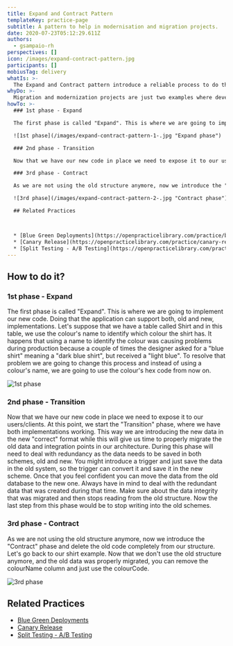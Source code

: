 ```yaml
---
title: Expand and Contract Pattern
templateKey: practice-page
subtitle: A pattern to help in modernisation and migration projects.
date: 2020-07-23T05:12:29.611Z
authors:
  - gsampaio-rh
perspectives: []
icon: /images/expand-contract-pattern.jpg
participants: []
mobiusTag: delivery
whatIs: >-
  The Expand and Contract pattern introduce a reliable process to do this transition, breaking the process into 3 stages where you are going to extend the interface to a new process without removing the old one, so you can transition legacy clients to the new structure without any breakouts, and then fully update the application in the absence of any major impacts to the users.
whyDo: >-
  Migration and modernization projects are just two examples where developers might need to deal with different components/versions from the same application. Refactoring is a frequent process and while using practices like A/B testing, canary releases, and blue/green deployments to deploy these distinct models, most of the time, there are other components in the architecture that communicate with them and some might require backward compatibility. It's a challenge to maintain both structures properly working and it's even more difficult to relocate old schemes to a new composition while receiving new data, and updating the one that is already in the system. The Expand and Contract pattern introduce a reliable process to do this transition, breaking the process into 3 stages where you are going to extend the interface to a new process without removing the old one, so you can transition legacy clients to the new structure without any breakouts, and then fully update the application in the absence of any major impacts to the users.
howTo: >-
  ### 1st phase - Expand 

  The first phase is called "Expand". This is where we are going to implement our new code. Doing that the application can support both, old and new, implementations. Let's suppose that we have a table called Shirt and in this table, we use the colour's name to identify which colour the shirt has. It happens that using a name to identify the colour was causing problems during production because a couple of times the designer asked for a "blue shirt" meaning a "dark blue shirt", but received a "light blue". To resolve that problem we are going to change this process and instead of using a colour's name, we are going to use the colour's hex code from now on.

  ![1st phase](/images/expand-contract-pattern-1-.jpg "Expand phase")

  ### 2nd phase - Transition 

  Now that we have our new code in place we need to expose it to our users/clients. At this point, we start the "Transition" phase, where we have both implementations working. This way we are introducing the new data in the new "correct" format while this will give us time to properly migrate the old data and integration points in our architecture. During this phase will need to deal with redundancy as the data needs to be saved in both schemes, old and new. You might introduce a trigger and just save the data in the old system, so the trigger can convert it and save it in the new scheme. Once that you feel confident you can move the data from the old database to the new one. Always have in mind to deal with the redundant data that was created during that time. Make sure about the data integrity that was migrated and then stops reading from the old structure. Now the last step from this phase would be to stop writing into the old schemes.

  ### 3rd phase - Contract 

  As we are not using the old structure anymore, now we introduce the "Contract" phase and delete the old code completely from our structure. Let's go back to our shirt example. Now that we don't use the old structure anymore, and the old data was properly migrated, you can remove the colourName column and just use the colourCode.

  ![3rd phase](/images/expand-contract-pattern-2-.jpg "Contract phase")

  ## Related Practices



  * [Blue Green Deployments](https://openpracticelibrary.com/practice/blue-green-deployments/)
  * [Canary Release](https://openpracticelibrary.com/practice/canary-release/)
  * [Split Testing - A/B Testing](https://openpracticelibrary.com/practice/split-testing-a-b-testing/)
---
```

## How to do it?

### 1st phase - Expand 

The first phase is called "Expand". This is where we are going to implement our new code. Doing that the application can support both, old and new, implementations. Let's suppose that we have a table called Shirt and in this table, we use the colour's name to identify which colour the shirt has. It happens that using a name to identify the colour was causing problems during production because a couple of times the designer asked for a "blue shirt" meaning a "dark blue shirt", but received a "light blue". To resolve that problem we are going to change this process and instead of using a colour's name, we are going to use the colour's hex code from now on.

![1st phase](/images/expand-contract-pattern-1-.jpg "Expand phase")

### 2nd phase - Transition 

Now that we have our new code in place we need to expose it to our users/clients. At this point, we start the "Transition" phase, where we have both implementations working. This way we are introducing the new data in the new "correct" format while this will give us time to properly migrate the old data and integration points in our architecture. During this phase will need to deal with redundancy as the data needs to be saved in both schemes, old and new. You might introduce a trigger and just save the data in the old system, so the trigger can convert it and save it in the new scheme. Once that you feel confident you can move the data from the old database to the new one. Always have in mind to deal with the redundant data that was created during that time. Make sure about the data integrity that was migrated and then stops reading from the old structure. Now the last step from this phase would be to stop writing into the old schemes.

### 3rd phase - Contract 

As we are not using the old structure anymore, now we introduce the "Contract" phase and delete the old code completely from our structure. Let's go back to our shirt example. Now that we don't use the old structure anymore, and the old data was properly migrated, you can remove the colourName column and just use the colourCode.

![3rd phase](/images/expand-contract-pattern-2-.jpg "Contract phase")

## Related Practices



* [Blue Green Deployments](https://openpracticelibrary.com/practice/blue-green-deployments/)
* [Canary Release](https://openpracticelibrary.com/practice/canary-release/)
* [Split Testing - A/B Testing](https://openpracticelibrary.com/practice/split-testing-a-b-testing/)